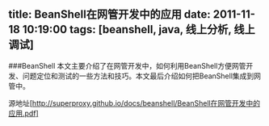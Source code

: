 title: BeanShell在网管开发中的应用
date: 2011-11-18 10:19:00
tags: [beanshell, java, 线上分析, 线上调试]
---
###BeanShell
本文主要介绍了在网管开发中，如何利用BeanShell方便网管开发、问题定位和测试的一些方法和技巧。本文最后介绍如何把BeanShell集成到网管中。

源地址[http://superproxy.github.io/docs/beanshell/BeanShell在网管开发中的应用.pdf]

<div>
  <object classid="clsid:CA8A9780-280D-11CF-A24D-444553540000"
           width="950" height="610" border="0"  name="pdf">
           <param name="_Version" value="65539">
           <param name="_ExtentX" value="20108">
           <param name="_ExtentY" value="10866">
           <param name="_StockProps" value="0">
           <!-- PDF Folder -->
           <param name="SRC" value="/docs/beanshell/BeanShell在网管开发中的应用.pdf">
       </object>  
</div>

<script language="javascript">
 pdf.SetShowToolbar(false);
</script> 
